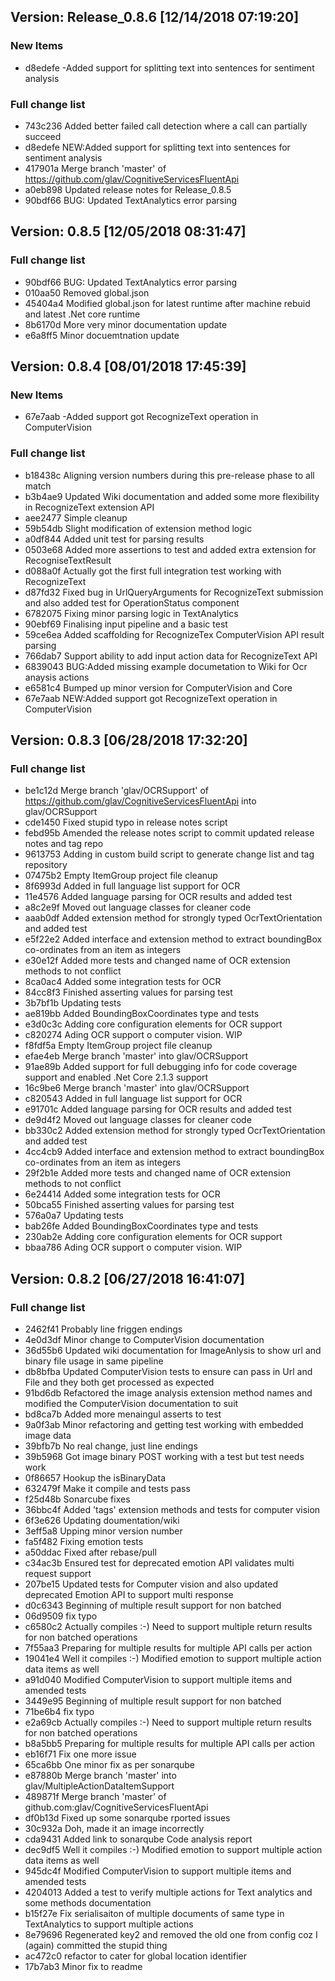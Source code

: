 
## Version: Release_0.8.6 [12/14/2018 07:19:20]
### New Items
* d8edefe -Added support for splitting text into sentences for sentiment analysis
### Full change list
* 743c236 Added better failed call detection where a call can partially succeed
* d8edefe NEW:Added support for splitting text into sentences for sentiment analysis
* 417901a Merge branch 'master' of https://github.com/glav/CognitiveServicesFluentApi
* a0eb898 Updated release notes for Release_0.8.5
* 90bdf66 BUG: Updated TextAnalytics error parsing

## Version: 0.8.5 [12/05/2018 08:31:47]
### Full change list
* 90bdf66 BUG: Updated TextAnalytics error parsing
* 010aa50 Removed global.json
* 45404a4 Modified global.json for latest runtime after machine rebuid and latest .Net core runtime
* 8b6170d More very minor documentation update
* e6a8ff5 Minor docuemtnation update

## Version: 0.8.4 [08/01/2018 17:45:39]
### New Items
* 67e7aab -Added support got RecognizeText operation in ComputerVision
### Full change list
* b18438c Aligning version numbers during this pre-release phase to all match
* b3b4ae9 Updated Wiki documentation and added some more flexibility in RecognizeText extension API
* aee2477 Simple cleanup
* 59b54db Slight modification of extension method logic
* a0df844 Added  unit test for parsing results
* 0503e68 Added more assertions to test and added extra extension for RecogniseTextResult
* d088a0f Actually got the first full integration test working with RecognizeText
* d87fd32 Fixed bug in UrlQueryArguments for RecognizeText submission and also added test for OperationStatus component
* 6782075 Fixing minor parsing logic in TextAnalytics
* 90ebf69 Finalising input pipeline and a basic test
* 59ce6ea Added scaffolding for RecognizeTex ComputerVision API result parsing
* 766dab7 Support ability to add input action data for RecognizeText API
* 6839043 BUG:Added missing example documetation to Wiki for Ocr anaysis actions
* e6581c4 Bumped up minor version for ComputerVision and Core
* 67e7aab NEW:Added support got RecognizeText operation in ComputerVision

## Version: 0.8.3 [06/28/2018 17:32:20]
### Full change list
* be1c12d Merge branch 'glav/OCRSupport' of https://github.com/glav/CognitiveServicesFluentApi into glav/OCRSupport
* cde1450 Fixed stupid typo in release notes script
* febd95b Amended the release notes script to commit updated release notes and tag repo
* 9613753 Adding in custom build script to generate change list and tag repository
* 07475b2 Empty ItemGroup project file cleanup
* 8f6993d Added in full language list support for OCR
* 11e4576 Added language parsing for OCR results and added test
* a8c2e9f Moved out language classes for cleaner code
* aaab0df Added extension method for strongly typed OcrTextOrientation and added test
* e5f22e2 Added interface and extension method to extract boundingBox co-ordinates from an item as integers
* e30e12f Added more tests and changed name of OCR extension methods to not conflict
* 8ca0ac4 Added some integration tests for OCR
* 84cc8f3 Finished asserting values for parsing test
* 3b7bf1b Updating tests
* ae819bb Added BoundingBoxCoordinates type and tests
* e3d0c3c Adding core configuration elements for OCR support
* c820274 Ading OCR support o computer vision. WIP
* f8fdf5a Empty ItemGroup project file cleanup
* efae4eb Merge branch 'master' into glav/OCRSupport
* 91ae89b Added support for full debugging info for code coverage support and enabled .Net Core 2.1.3 support
* 16c9be6 Merge branch 'master' into glav/OCRSupport
* c820543 Added in full language list support for OCR
* e91701c Added language parsing for OCR results and added test
* de9d4f2 Moved out language classes for cleaner code
* bb330c2 Added extension method for strongly typed OcrTextOrientation and added test
* 4cc4cb9 Added interface and extension method to extract boundingBox co-ordinates from an item as integers
* 29f2b1e Added more tests and changed name of OCR extension methods to not conflict
* 6e24414 Added some integration tests for OCR
* 50bca55 Finished asserting values for parsing test
* 576a0a7 Updating tests
* bab26fe Added BoundingBoxCoordinates type and tests
* 230ab2e Adding core configuration elements for OCR support
* bbaa786 Ading OCR support o computer vision. WIP

## Version: 0.8.2 [06/27/2018 16:41:07]
### Full change list
* 2462f41 Probably line friggen endings
* 4e0d3df Minor change to ComputerVision documentation
* 36d55b6 Updated wiki documentation for ImageAnlysis to show url and binary file usage in same pipeline
* db8bfba Updated ComputerVision tests to ensure can pass in Url and File and they both get processed as expected
* 91bd6db Refactored the image analysis extension method names and modified the ComputerVision documentation to suit
* bd8ca7b Added more menaingul asserts to test
* 9a0f3ab Minor refactoring and getting test working with embedded image data
* 39bfb7b No real change, just line endings
* 39b5968 Got image binary POST working with a test but test needs work
* 0f86657 Hookup the isBinaryData
* 632479f Make it compile and tests pass
* f25d48b Sonarcube fixes
* 36bbc4f Added 'tags' extension methods and tests for computer vision
* 6f3e626 Updating doumentation/wiki
* 3eff5a8 Upping minor version number
* fa5f482 Fixing emotion tests
* a50ddac Fixed after rebase/pull
* c34ac3b Ensured test for deprecated emotion API validates multi request support
* 207be15 Updated tests for Computer vision and also updated deprecated Emotion API to support multi response
* d0c6343 Beginning of multiple result support for non batched
* 06d9509 fix typo
* c6580c2 Actually compiles :-) Need to support multiple return results for non batched operations
* 7f55aa3 Preparing for multiple results for multiple API calls per action
* 19041e4 Well it compiles :-) Modified emotion to support multiple action data items as well
* a91d040 Modified ComputerVision to support multiple items and amended tests
* 3449e95 Beginning of multiple result support for non batched
* 71be6b4 fix typo
* e2a69cb Actually compiles :-) Need to support multiple return results for non batched operations
* b8a5bb5 Preparing for multiple results for multiple API calls per action
* eb16f71 Fix one more issue
* 65ca6bb One minor fix as per sonarqube
* e87880b Merge branch 'master' into glav/MultipleActionDataItemSupport
* 489871f Merge branch 'master' of github.com:glav/CognitiveServicesFluentApi
* df0b13d Fixed up some sonarqube rported issues
* 30c932a Doh, made it an image incorrectly
* cda9431 Added link to sonarqube Code analysis report
* dec9df5 Well it compiles :-) Modified emotion to support multiple action data items as well
* 945dc4f Modified ComputerVision to support multiple items and amended tests
* 4204013 Added a test to verify multiple actions for Text analytics and some methods documentation
* b15f27e Fix serialisaiton of multiple documents of same type in TextAnalytics to support multiple actions
* 8e79696 Regenerated key2 and removed the old one from config coz I (again) committed the stupid thing
* ac472c0 refactor to cater for global location identifier
* 17b7ab3 Minor fix to readme
